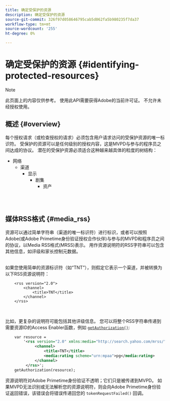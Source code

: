 ```yaml
---
title: 确定受保护的资源
description: 确定受保护的资源
source-git-commit: 326f97d058646795cab5d062fa5b980235f7da37
workflow-type: tm+mt
source-wordcount: '255'
ht-degree: 0%

---
```



# 确定受保护的资源 {#identifying-protected-resources}

>[!NOTE]
>
>此页面上的内容仅供参考。 使用此API需要获得Adobe的当前许可证。 不允许未经授权使用。

## 概述 {#overview}

每个授权请求（或检查授权的请求）必须包含用户请求访问的受保护资源的唯一标识符。 受保护的资源可以是任何级别的授权内容，这是MVPD与参与的程序员之间达成的协议。 潜在的受保护资源必须适合这种越来越具体的粒度的树结构：

- 网络
   - 渠道
      - 显示
         - 剧集
            - 资产\
                

</br>

## 媒体RSS格式 {#media_rss}

资源可以通过简单字符串（渠道的唯一标识符）进行标识，或者可以按照Adobe(或Adobe Primetime身份验证授权合作伙伴)与参与的MVPD和程序员之间的协议，以Media RSS格式(MRSS)表示。 用作资源说明符的RSS字符串可以包含其他信息，如评级和家长控制元数据。\
 

如果您使用简单的资源标识符（如“TNT”），则假定它表示一个渠道，并被转换为以下RSS资源说明符：

```RSS
    <rss version="2.0"> 
        <channel>
            <title>TNT</title>
        </channel>
    </rss>
```
 

比如，更复杂的说明符可能包括其他评级信息。 您可以将整个RSS字符串传递到需要资源ID的Access Enabler函数，例如 [`getAuthorization()`](/help/authentication/rest-api-reference.md):

```rss
    var resource = 
        '<rss version="2.0" xmlns:media="http://search.yahoo.com/mrss/"> 
             <channel>
                 <title>TNT</title>
                 <media:rating scheme="urn:mpaa">pg</media:rating>
             </channel>
         </rss>'; 
    getAuthorization(resource);
```

资源说明符对Adobe Primetime身份验证不透明；它们只是被传递到MVPD。 如果MVPD无法识别或无法解析您的资源说明符，则会向Adobe Primetime身份验证返回错误，该错误会将错误传递回您的 `tokenRequestFailed()` 回调。

<!--
## Related Information {#related}

-  User Metadata
-  Preflight Authorization
-->